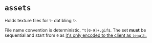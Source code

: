 # `assets`

Holds texture files for ✨ dat bling ✨.

File name convention is deterministic, `^t[0-9]+.gif$`. The set **must** be
sequential and start from `0` as [it's only encoded to the client as `length`.](../builder/babel-plugins/bling-count-texture-files.js)
